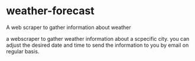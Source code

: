 # weather-forecast
A web scraper to gather information about weather

a webscraper to gather weather information about a scpecific city.
you can adjust the desired date and time to send the information to you by email on regular basis.
